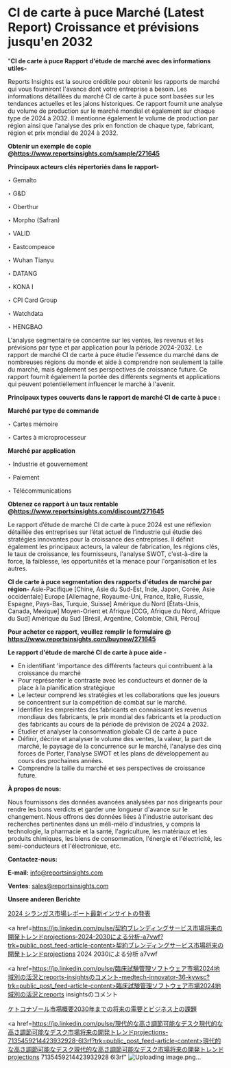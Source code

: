 # CI de carte à puce Marché (Latest Report) Croissance et prévisions jusqu'en 2032

"<strong>CI de carte à puce Rapport d'étude de marché avec des informations utiles-</strong>

Reports Insights est la source crédible pour obtenir les rapports de marché qui vous fourniront l'avance dont votre entreprise a besoin. Les informations détaillées du marché CI de carte à puce sont basées sur les tendances actuelles et les jalons historiques. Ce rapport fournit une analyse du volume de production sur le marché mondial et également sur chaque type de 2024 à 2032. Il mentionne également le volume de production par région ainsi que l'analyse des prix en fonction de chaque type, fabricant, région et prix mondial de 2024 à 2032.

<strong><b>Obtenir un exemple de copie @</b></strong><a href=https://www.reportsinsights.com/sample/271645><strong><b>https://www.reportsinsights.com/sample/271645</b></strong></a>

<b>Principaux acteurs clés répertoriés dans le rapport-</b>

<b> </b>‣ Gemalto

‣ G&D

‣ Oberthur

‣ Morpho (Safran)

‣ VALID

‣ Eastcompeace

‣ Wuhan Tianyu

‣ DATANG

‣ KONA I

‣ CPI Card Group

‣ Watchdata

‣ HENGBAO

L'analyse segmentaire se concentre sur les ventes, les revenus et les prévisions par type et par application pour la période 2024-2032. Le rapport de marché CI de carte à puce étudie l'essence du marché dans de nombreuses régions du monde et aide à comprendre non seulement la taille du marché, mais également ses perspectives de croissance future. Ce rapport fournit également la portée des différents segments et applications qui peuvent potentiellement influencer le marché à l'avenir.

<strong>Principaux types couverts dans le rapport de marché CI de carte à puce :</strong>

<strong>Marché par type de commande</strong>

‣ Cartes mémoire

‣ Cartes à microprocesseur

<strong>Marché par application</strong>

‣ Industrie et gouvernement

‣ Paiement

‣ Télécommunications

<strong><b>Obtenez ce rapport à un taux rentable @</b></strong><a href=https://www.reportsinsights.com/discount/271645><strong><b>https://www.reportsinsights.com/discount/271645</b></strong></a>

Le rapport d’étude de marché CI de carte à puce 2024 est une réflexion détaillée des entreprises sur l’état actuel de l’industrie qui étudie des stratégies innovantes pour la croissance des entreprises. Il définit également les principaux acteurs, la valeur de fabrication, les régions clés, le taux de croissance, les fournisseurs, l'analyse SWOT, c'est-à-dire la force, la faiblesse, les opportunités et la menace pour l'organisation et les autres.

<strong>CI de carte à puce segmentation des rapports d'études de marché par région-</strong>
Asie-Pacifique [Chine, Asie du Sud-Est, Inde, Japon, Corée, Asie occidentale]
Europe [Allemagne, Royaume-Uni, France, Italie, Russie, Espagne, Pays-Bas, Turquie, Suisse]
Amérique du Nord [États-Unis, Canada, Mexique]
Moyen-Orient et Afrique [CCG, Afrique du Nord, Afrique du Sud]
Amérique du Sud [Brésil, Argentine, Colombie, Chili, Pérou]

<strong>Pour acheter ce rapport, veuillez remplir le formulaire @   <a href=https://www.reportsinsights.com/buynow/271645>https://www.reportsinsights.com/buynow/271645</a></strong>

<strong>Le rapport d'étude de marché CI de carte à puce aide -</strong>
<ul>
  <li>En identifiant 'importance des différents facteurs qui contribuent à la croissance du marché</li>
  <li>Pour représenter le contraste avec les conducteurs et donner de la place à la planification stratégique</li>
  <li>Le lecteur comprend les stratégies et les collaborations que les joueurs se concentrent sur la compétition de combat sur le marché.</li>
  <li>Identifier les empreintes des fabricants en connaissant les revenus mondiaux des fabricants, le prix mondial des fabricants et la production des fabricants au cours de la période de prévision de 2024 à 2032.</li>
  <li>Étudier et analyser la consommation globale CI de carte à puce</li>
  <li>Définir, décrire et analyser le volume des ventes, la valeur, la part de marché, le paysage de la concurrence sur le marché, l'analyse des cinq forces de Porter, l'analyse SWOT et les plans de développement au cours des prochaines années.</li>
  <li>Comprendre la taille du marché et ses perspectives de croissance future.</li>
</ul>
<strong>À propos de nous:</strong>

Nous fournissons des données avancées analysées par nos dirigeants pour rendre les bons verdicts et garder une longueur d'avance sur le changement. Nous offrons des données liées à l'industrie autorisant des recherches pertinentes dans un méli-mélo d'industries, y compris la technologie, la pharmacie et la santé, l'agriculture, les matériaux et les produits chimiques, les biens de consommation, l'énergie et l'électricité, les semi-conducteurs et l'électronique, etc.

<strong>Contactez-nous:</strong>

<strong>E-mail:</strong> <a href=mailto:info@reportsinsights.com>info@reportsinsights.com</a>

<strong>Ventes</strong>: <a href=mailto:sales@reportsinsights.com>sales@reportsinsights.com</a>

<strong>Unsere anderen Berichte</strong>

<a href=https://www.linkedin.com/pulse/2024-シランガス市場レポート最新インサイトの発表-reports-insights-expert-ksd8f/>2024 シランガス市場レポート最新インサイトの発表</a>

<a href=https://jp.linkedin.com/pulse/契約ブレンディングサービス市場将来の開発トレンドprojections-2024-2030による分析-a7vwf?trk=public_post_feed-article-content>契約ブレンディングサービス市場将来の開発トレンドprojections 2024 2030による分析 a7vwf</a>

<a href=https://jp.linkedin.com/pulse/臨床試験管理ソフトウェア市場2024地域別の活況とreports-insightsのコメント-medtech-innovator-36-kywsc?trk=public_post_feed-article-content>臨床試験管理ソフトウェア市場2024地域別の活況とreports insightsのコメント</a>

<a href=https://www.linkedin.com/pulse/ケトコナゾール市場概要2030年までの将来の需要とビジネス上の課題-reportsinsights-pvt-ltd-myjef/>ケトコナゾール市場概要2030年までの将来の需要とビジネス上の課題</a>

<a href=https://jp.linkedin.com/pulse/現代的な高さ調節可能なデスク現代的な高さ調節可能なデスク市場将来の開発トレンドprojections-7135459214423932928-6l3rf?trk=public_post_feed-article-content>現代的な高さ調節可能なデスク現代的な高さ調節可能なデスク市場将来の開発トレンドprojections 7135459214423932928 6l3rf</a>"
![Uploading image.png…]()
